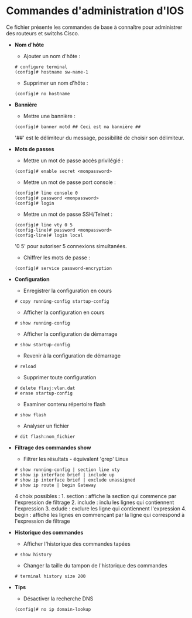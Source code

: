 # Commandes d'administration d'IOS

Ce fichier présente les commandes de base à connaître pour administrer des routeurs et switchs Cisco.

* **Nom d'hôte**
	
	* Ajouter un nom d'hôte :
	```
	# configure terminal
	(config)# hostname sw-name-1
	```

	* Supprimer un nom d'hôte :
	```
	(config)# no hostname
	```

* **Bannière**

	* Mettre une bannière :
	```
	(config)# banner motd ## Ceci est ma bannière ##
	```
	'##' est le délimiteur du message, possibilité de choisir son délimiteur.

* **Mots de passes**

	* Mettre un mot de passe accès privilégié :
	```
	(config)# enable secret <monpassword>
	```

	* Mettre un mot de passe port console :
	```
	(config)# line console 0
	(config)# password <monpassword>
	(config)# login
	```

	* Mettre un mot de passe SSH/Telnet :
	```
	(config)# line vty 0 5
	(config-line)# password <monpassword>
	(config-line)# login local
	```
	'0 5' pour autoriser 5 connexions simultanées.

	* Chiffrer les mots de passe :
	```
	(config)# service password-encryption
	```

* **Configuration**

	* Enregistrer la configuration en cours
	```
	# copy running-config startup-config
	```

	* Afficher la configuration en cours
	```
	# show running-config
	```

	* Afficher la configuration de démarrage
	```
	# show startup-config
	```

	* Revenir à la configuration de démarrage
	```
	# reload
	```

	* Supprimer toute configuration
	```
	# delete flasj:vlan.dat
	# erase startup-config
	```

	* Examiner contenu répertoire flash
	```
	# show flash
	```

	* Analyser un fichier
	```
	# dit flash:nom_fichier
	```

* **Filtrage des commandes show**

	* Filtrer les résultats - équivalent 'grep' Linux
	```
	# show running-config | section line vty
	# show ip interface brief | include up
	# show ip interface brief | exclude unassigned
	# show ip route | begin Gateway
	```
	4 choix possibles :
		1. section : affiche la section qui commence par l'expression de filtrage
		2. include : inclu les lignes qui contiennent l'expression
		3. exlude : exclure les ligne qui contiennent l'expression
		4. begin : affiche les lignes en commençant par la ligne qui correspond à l'expression de filtrage

* **Historique des commandes**

	* Afficher l'historique des commandes tapées
	```
	# show history
	```

	* Changer la taille du tampon de l'historique des commandes
	```
	# terminal history size 200
	```

* **Tips**

	* Désactiver la recherche DNS
	```
	(config)# no ip domain-lookup
	```
